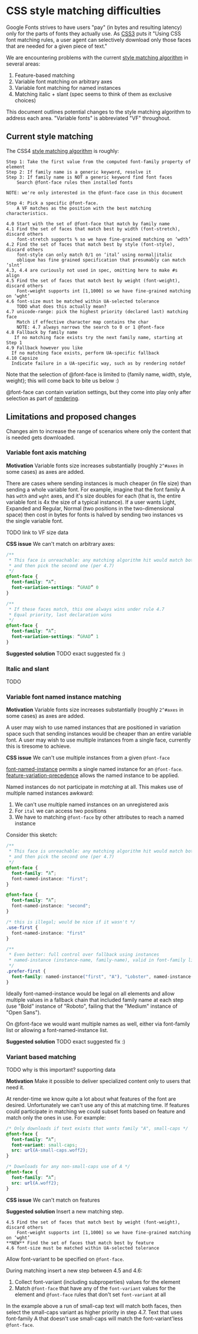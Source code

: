 # CSS style matching difficulties

Google Fonts strives to have users "pay" (in bytes and resulting latency) only for the parts of fonts they actually use. As [CSS3](https://www.w3.org/TR/css-fonts-3/#font-face-rule) puts it "Using CSS font matching rules, a user agent can selectively download only those faces that are needed for a given piece of text."

We are encountering problems with the current [style matching algorithm](https://www.w3.org/TR/css-fonts-4/#font-style-matching) in several areas:

1.  Feature-based matching
1.  Variable font matching on arbitrary axes
1.  Variable font matching for named instances
1.  Matching italic + slant (spec seems to think of them as exclusive choices)

This document outlines potential changes to the style matching algorithm to address each area. "Variable fonts" is abbreviated "VF" throughout.

## Current style matching
The CSS4 [style matching algorithm](https://www.w3.org/TR/css-fonts-4/#font-style-matching) is roughly:

```
Step 1: Take the first value from the computed font-family property of element
Step 2: If family name is a generic keyword, resolve it
Step 3: If family name is NOT a generic keyword find font faces
    Search @font-face rules then installed fonts

NOTE: we're only interested in the @font-face case in this document

Step 4: Pick a specific @font-face. 
    A VF matches as the position with the best matching characteristics.

4.0 Start with the set of @font-face that match by family name 
4.1 Find the set of faces that match best by width (font-stretch), discard others
    font-stretch supports % so we have fine-grained matching on ‘wdth’
4.2 Find the set of faces that match best by style (font-style), discard others
    font-style can only match 0/1 on ‘ital’ using normal|italic
    oblique has fine grained specification that presumably can match ‘slnt’ 
4.3, 4.4 are curiously not used in spec, omitting here to make #s align
4.5 Find the set of faces that match best by weight (font-weight), discard others
    Font-weight supports int [1,1000] so we have fine-grained matching on ‘wght’
4.6 font-size must be matched within UA-selected tolerance
    TODO what does this actually mean?
4.7 unicode-range: pick the highest priority (declared last) matching face
    Match if effective character map contains the char
    NOTE: 4.7 always narrows the search to 0 or 1 @font-face
4.8 Fallback by family name
   If no matching face exists try the next family name, starting at Step 1
4.9 Fallback however you like
  If no matching face exists, perform UA-specific fallback
4.10 Capsize
  Indicate failure in a UA-specific way, such as by rendering notdef
```

Note that the selection of @font-face is limited to {family name, width, style, weight}; this will come back to bite us below :)

@font-face can contain variation settings, but they come into play only after selection as part of [rendering](https://www.w3.org/TR/css-fonts-4/#font-rend-desc).

## Limitations and proposed changes

Changes aim to increase the range of scenarios where only the content that is needed gets downloaded.

### Variable font axis matching

**Motivation** Variable fonts size increases substantially (roughly `2^#axes` in some cases) as axes are added.

There are cases where sending instances is much cheaper (in file size) than sending a whole variable font. For example, imagine that the font family A has `wdth` and `wght` axes, and it's size doubles for each (that is, the entire variable font is 4x the size of a typical instance). If a user wants Light, Expanded and Regular, Normal (two positions in the two-dimensional space) then cost in bytes for fonts is halved by sending two instances vs the single variable font.

TODO link to VF size data

**CSS issue** We can't match on arbitrary axes:

```css
/**
 * This face is unreachable: any matching algorithm hit would match both faces
 * and then pick the second one (per 4.7)
 */
@font-face {
  font-family: “A”;
  font-variation-settings: “GRAD” 0
}

/**
 * If these faces match, this one always wins under rule 4.7
 * Equal priority, last declaration wins
 */
@font-face {
  font-family: “A”;
  font-variation-settings: “GRAD” 1
}
```

**Suggested solution** TODO exact suggested fix :)


### Italic and slant

TODO

### Variable font named instance matching

**Motivation** Variable fonts size increases substantially (roughly `2^#axes` in some cases) as axes are added.

A user may wish to use named instances that are positioned in variation space such that sending instances would be cheaper than an entire variable font. A user may wish to use multiple instances from a single face, currently this is tiresome to achieve.

**CSS issue** We can't use multiple instances from a given `@font-face`

[font-named-instance](https://www.w3.org/TR/css-fonts-4/#font-named-instance) permits a single named instance for an `@font-face`. [feature-variation-precedence](https://www.w3.org/TR/css-fonts-4/#feature-variation-precedence) allows the named instance to be applied.

Named instances do not participate in *matching* at all. This makes use of multiple named instances awkward:

1.  We can't use multiple named instances on an unregistered axis
  1.  For `ital` we can access two positions
1.  We have to matching `@font-face` by other attributes to reach a named instance

Consider this sketch:

```css
/**
 * This face is unreachable: any matching algorithm hit would match both faces
 * and then pick the second one (per 4.7)
 */
@font-face {
  font-family: “A”;
  font-named-instance: "first";
}

@font-face {
  font-family: “A”;
  font-named-instance: "second";
}

/* this is illegal; would be nice if it wasn't */
.use-first {
  font-named-instance: "first"
}

/**
 * Even better: full control over fallback using instances
 * named-instance (instance-name, family-name), valid in font-family list
 */
.prefer-first {
  font-family: named-instance("first", "A"), "Lobster", named-instance("second", "A");
}
```

Ideally font-named-instance would be legal on all elements and allow multiple values in a fallback chain that included family name at each step (use "Bold" instance of "Roboto", failing that the "Medium" instance of "Open Sans").

On @font-face we would want multiple names as well, either via font-family list or allowing a font-named-instance list.

**Suggested solution** TODO exact suggested fix :)

### Variant based matching

TODO why is this important? supporting data

**Motivation** Make it possible to deliver specialized content only to users that need it.

At render-time we know quite a lot about what features of the font are desired. Unfortunately we can't use any of this at matching time. If features could participate in matching we could subset fonts based on feature and match only the ones in use. For example:

```css
/* Only downloads if text exists that wants family "A", small-caps */
@font-face {
  font-family: “A”;
  font-variant: small-caps;
  src: url(A-small-caps.woff2);
}

/* Downloads for any non-small-caps use of A */
@font-face {
  font-family: “A”;
  src: url(A.woff2);
}
```
**CSS issue** We can't match on features

**Suggested solution** Insert a new matching step.

```
4.5 Find the set of faces that match best by weight (font-weight), discard others
    Font-weight supports int [1,1000] so we have fine-grained matching on ‘wght’
**NEW** Find the set of faces that match best by feature
4.6 font-size must be matched within UA-selected tolerance
```

Allow font-variant to be specified on `@font-face`.

During matching insert a new step between 4.5 and 4.6:

1.  Collect font-variant (including subproperties) values for the element
1.  Match `@font-face` that have any of the `font-variant` values for the element and `@font-face` rules that don't set `font-variant` at all

In the example above a run of small-cap text will match both faces, then select the small-caps variant as higher priority in step 4.7. Text that uses font-family A that doesn't use small-caps will match the font-variant'less `@font-face`.
